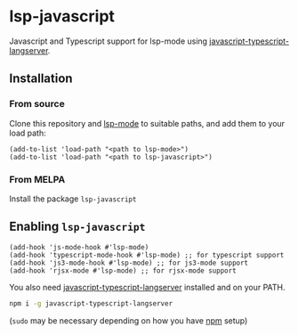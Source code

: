lsp-javascript
==============

Javascript and Typescript support for lsp-mode using [javascript-typescript-langserver](https://github.com/sourcegraph/javascript-typescript-langserver).

## Installation

### From source

Clone this repository and [lsp-mode](https://github.com/emacs-lsp/lsp-mode) to
suitable paths, and add them to your load path:

```emacs-lisp
(add-to-list 'load-path "<path to lsp-mode>")
(add-to-list 'load-path "<path to lsp-javascript>")
```

### From MELPA

Install the package `lsp-javascript`

## Enabling `lsp-javascript`

```emacs-lisp
(add-hook 'js-mode-hook #'lsp-mode)
(add-hook 'typescript-mode-hook #'lsp-mode) ;; for typescript support
(add-hook 'js3-mode-hook #'lsp-mode) ;; for js3-mode support
(add-hook 'rjsx-mode #'lsp-mode) ;; for rjsx-mode support
```

You also need
[javascript-typescript-langserver](https://github.com/sourcegraph/javascript-typescript-langserver)
installed and on your PATH.

```bash
npm i -g javascript-typescript-langserver
```

(`sudo` may be necessary depending on how you have
[npm](https://www.npmjs.com/) setup)
